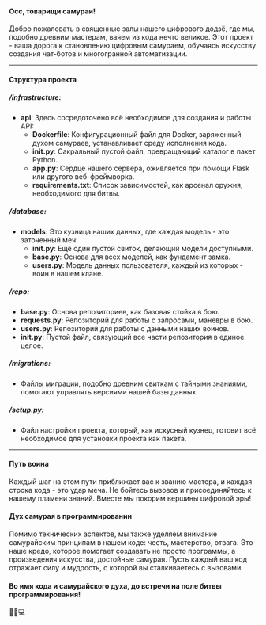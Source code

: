 #### Осс, товарищи самураи!

Добро пожаловать в священные залы нашего цифрового додзё, где мы, подобно древним мастерам, ваяем из кода нечто великое. Этот проект - ваша дорога к становлению цифровым самураем, обучаясь искусству создания чат-ботов и многогранной автоматизации. 

---

#### Структура проекта

##### /infrastructure:
- **api**: Здесь сосредоточено всё необходимое для создания и работы API:
  - **Dockerfile**: Конфигурационный файл для Docker, заряженный духом самураев, устанавливает среду исполнения кода.
  - **__init__.py**: Сакральный пустой файл, превращающий каталог в пакет Python.
  - **app.py**: Сердце нашего сервера, оживляется при помощи Flask или другого веб-фреймворка.
  - **requirements.txt**: Список зависимостей, как арсенал оружия, необходимого для битвы.

##### /database:
- **models**: Это кузница наших данных, где каждая модель - это заточенный меч:
  - **__init__.py**: Ещё один пустой свиток, делающий модели доступными.
  - **base.py**: Основа для всех моделей, как фундамент замка.
  - **users.py**: Модель данных пользователя, каждый из которых - воин в нашем клане.

##### /repo:
- **base.py**: Основа репозиториев, как базовая стойка в бою.
- **requests.py**: Репозиторий для работы с запросами, маневры в бою.
- **users.py**: Репозиторий для работы с данными наших воинов.
- **__init__.py**: Пустой файл, связующий все части репозитория в единое целое.

##### /migrations:
- Файлы миграции, подобно древним свиткам с тайными знаниями, помогают управлять версиями нашей базы данных.

##### /setup.py:
- Файл настройки проекта, который, как искусный кузнец, готовит всё необходимое для установки проекта как пакета.

---

#### Путь воина

Каждый шаг на этом пути приближает вас к званию мастера, и каждая строка кода - это удар меча. Не бойтесь вызовов и присоединяйтесь к нашему пламени знаний. Вместе мы покорим вершины цифровой эры!

#### Дух самурая в программировании

Помимо технических аспектов, мы также уделяем внимание самурайским принципам в нашем коде: честь, мастерство, отвага. Это наше кредо, которое помогает создавать не просто программы, а произведения искусства, достойные самурая. Пусть каждый ваш код отражает силу и мудрость, с которой вы сталкиваетесь с вызовами.

#### Во имя кода и самурайского духа, до встречи на поле битвы программирования!

🥷🏻💻
